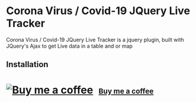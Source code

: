 # Corona Virus / Covid-19 JQuery Live Tracker

Corona Virus / Covid-19 JQuery Live Tracker is a jquery plugin, built with JQuery's Ajax to get Live data in a table and or map

## Installation
# <a class="bmc-button" target="_blank" href="https://www.buymeacoffee.com/ianaleck"><img src="https://cdn.buymeacoffee.com/buttons/bmc-new-btn-logo.svg" alt="Buy me a coffee"><span style="margin-left:15px;font-size:19px !important;">Buy me a coffee</span></a>
